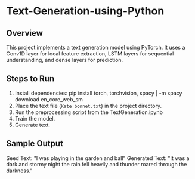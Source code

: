 # Text-Generation-using-Python

## Overview
This project implements a text generation model using PyTorch. It uses a Conv1D layer for local feature extraction, LSTM layers for sequential understanding, and dense layers for prediction.

## Steps to Run
1. Install dependencies: pip install torch, torchvision, spacy | -m spacy download en_core_web_sm
2. Place the text file (`Kate bonnet.txt`) in the project directory.
3. Run the preprocessing script from the TextGeneration.ipynb
4. Train the model.
5. Generate text.

## Sample Output
Seed Text: "I was playing in the garden and ball"
Generated Text: "It was a dark and stormy night the rain fell heavily and thunder roared through the darkness."
